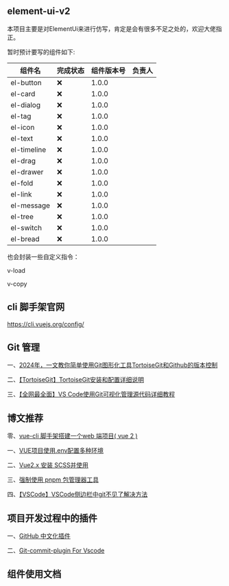 ## element-ui-v2

本项目主要是对ElementUi来进行仿写，肯定是会有很多不足之处的，欢迎大佬指正。

暂时预计要写的组件如下:

| 组件名     | 完成状态 | 组件版本号 | 负责人 |
|------------|----------|------------|--------|
| el-button  | ❌       | 1.0.0      |    |
| el-card    | ❌       | 1.0.0      |    |
| el-dialog  | ❌       | 1.0.0      |    |
| el-tag     | ❌       | 1.0.0      |    |
| el-icon    | ❌       | 1.0.0      |    |
| el-text    | ❌       | 1.0.0      |    |
| el-timeline| ❌       | 1.0.0      |    |
| el-drag    | ❌       | 1.0.0      |    |
| el-drawer  | ❌       | 1.0.0      |  |
| el-fold    | ❌       | 1.0.0      |  |
| el-link    | ❌       | 1.0.0      |  |
| el-message | ❌       | 1.0.0      |  |
| el-tree    | ❌       | 1.0.0      |  |
| el-switch  | ❌       | 1.0.0      |  |
| el-bread   | ❌       | 1.0.0      |  |

也会封装一些自定义指令：

v-load

v-copy

## cli 脚手架官网

https://cli.vuejs.org/config/

## Git 管理

一、[2024年，一文教你简单使用Git图形化工具TortoiseGit和Github的版本控制](https://blog.csdn.net/ylxc_tu/article/details/136991985)

二、[【TortoiseGit】TortoiseGit安装和配置详细说明](https://blog.csdn.net/weixin_44299027/article/details/121178817?ops_request_misc=%257B%2522request%255Fid%2522%253A%2522171127585316800227434123%2522%252C%2522scm%2522%253A%252220140713.130102334..%2522%257D&request_id=171127585316800227434123&biz_id=0&utm_medium=distribute.pc_search_result.none-task-blog-2~all~top_positive~default-1-121178817-null-null.142%5Ev99%5Epc_search_result_base7&utm_term=TortoiseGit&spm=1018.2226.3001.4187)

三、[【全网最全面】VS Code使用Git可视化管理源代码详细教程](https://developer.aliyun.com/article/1332803)

## 博文推荐

零、[vue-cli 脚手架搭建一个web 端项目( vue 2 )](https://blog.csdn.net/weixin_50339217/article/details/135645869?ops_request_misc=&request_id=&biz_id=102&utm_term=vue2+cli%E6%90%AD%E5%BB%BA%E9%A1%B9%E7%9B%AE&utm_medium=distribute.pc_search_result.none-task-blog-2~all~sobaiduweb~default-3-135645869.nonecase&spm=1018.2226.3001.4187)

一、[VUE项目使用.env配置多种环境](https://blog.csdn.net/weixin_45634261/article/details/123505176)

二、[Vue2.x 安装 SCSS并使用](https://blog.csdn.net/weixin_45526437/article/details/123433112
)

三、[强制使用 pnpm 包管理器工具](https://blog.csdn.net/XiugongHao/article/details/135847195)

四、[【VSCode】VSCode侧边栏中git不见了解决方法](https://blog.csdn.net/weixin_43919327/article/details/124856521)

## 项目开发过程中的插件

一、[GitHub 中文化插件](https://greasyfork.org/zh-CN/scripts/435208-github-%E4%B8%AD%E6%96%87%E5%8C%96%E6%8F%92%E4%BB%B6)

二、[Git-commit-plugin For Vscode](https://blog.csdn.net/u010246360/article/details/114361598#:~:text=%E4%BD%BF%E7%94%A8%E6%96%B9%E5%BC%8F%20%E9%A6%96%E5%85%88%E5%9C%A8%20Vscode%20%E6%8F%92%E4%BB%B6%E5%B8%82%E5%9C%BA%E6%90%9C%E7%B4%A2%20git-commit-plugin%20%E5%AE%89%E8%A3%85%E3%80%82%20%E5%AE%89%E8%A3%85%E5%AE%8C%E4%B9%8B%E5%90%8E%E5%8F%AF%E4%BB%A5%E4%BD%BF%E7%94%A8%E7%BB%84%E5%90%88%E9%94%AE%20Command,%E6%88%96%E8%80%85%E7%82%B9%E5%87%BB%20git%20%E6%8F%92%E4%BB%B6%E6%A0%8F%E4%B8%8A%E7%9A%84%E5%B0%8F%E5%9B%BE%E6%A0%87%E5%94%A4%E9%86%92%E6%8F%92%E4%BB%B6%E7%95%8C%E9%9D%A2%E3%80%82%20%E6%A0%B9%E6%8D%AE%E8%87%AA%E5%B7%B1%E5%BD%93%E5%89%8D%E6%8F%90%E4%BA%A4%E6%89%80%E8%A6%81%E8%A1%A8%E8%BE%BE%E7%9A%84%E6%84%8F%E4%B9%89%EF%BC%8C%E9%80%89%E6%8B%A9%E5%AF%B9%E5%BA%94%E7%9A%84%20type%20%E7%B1%BB%E5%9E%8B%E5%8E%BB%E7%BC%96%E5%86%99%20commit%20%E4%BF%A1%E6%81%AF)

## 组件使用文档
